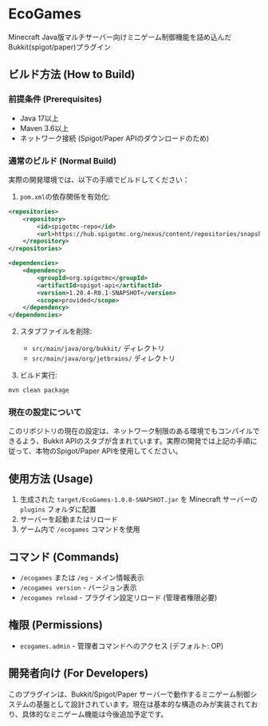 # EcoGames

Minecraft Java版マルチサーバー向けミニゲーム制御機能を詰め込んだ Bukkit(spigot/paper)プラグイン

## ビルド方法 (How to Build)

### 前提条件 (Prerequisites)
- Java 17以上
- Maven 3.6以上
- ネットワーク接続 (Spigot/Paper APIのダウンロードのため)

### 通常のビルド (Normal Build)
実際の開発環境では、以下の手順でビルドしてください：

1. `pom.xml`の依存関係を有効化:
```xml
<repositories>
    <repository>
        <id>spigotmc-repo</id>
        <url>https://hub.spigotmc.org/nexus/content/repositories/snapshots/</url>
    </repository>
</repositories>

<dependencies>
    <dependency>
        <groupId>org.spigotmc</groupId>
        <artifactId>spigot-api</artifactId>
        <version>1.20.4-R0.1-SNAPSHOT</version>
        <scope>provided</scope>
    </dependency>
</dependencies>
```

2. スタブファイルを削除:
   - `src/main/java/org/bukkit/` ディレクトリ
   - `src/main/java/org/jetbrains/` ディレクトリ

3. ビルド実行:
```bash
mvn clean package
```

### 現在の設定について
このリポジトリの現在の設定は、ネットワーク制限のある環境でもコンパイルできるよう、Bukkit APIのスタブが含まれています。実際の開発では上記の手順に従って、本物のSpigot/Paper APIを使用してください。

## 使用方法 (Usage)

1. 生成された `target/EcoGames-1.0.0-SNAPSHOT.jar` を Minecraft サーバーの `plugins` フォルダに配置
2. サーバーを起動またはリロード
3. ゲーム内で `/ecogames` コマンドを使用

## コマンド (Commands)

- `/ecogames` または `/eg` - メイン情報表示
- `/ecogames version` - バージョン表示  
- `/ecogames reload` - プラグイン設定リロード (管理者権限必要)

## 権限 (Permissions)

- `ecogames.admin` - 管理者コマンドへのアクセス (デフォルト: OP)

## 開発者向け (For Developers)

このプラグインは、Bukkit/Spigot/Paper サーバーで動作するミニゲーム制御システムの基盤として設計されています。現在は基本的な構造のみが実装されており、具体的なミニゲーム機能は今後追加予定です。
